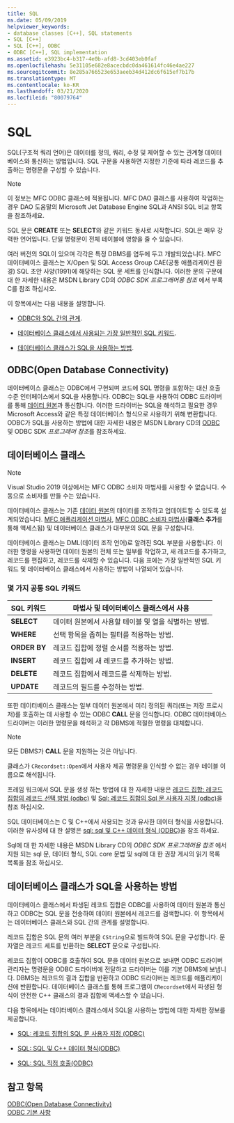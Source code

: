 ```yaml
---
title: SQL
ms.date: 05/09/2019
helpviewer_keywords:
- database classes [C++], SQL statements
- SQL [C++]
- SQL [C++], ODBC
- ODBC [C++], SQL implementation
ms.assetid: e3923bc4-b317-4e0b-afd8-3cd403eb0faf
ms.openlocfilehash: 5e31105e682e8acecbdc0da461614fc46e4ae227
ms.sourcegitcommit: 8e285a766523e653aeeb34d412dc6f615ef7b17b
ms.translationtype: MT
ms.contentlocale: ko-KR
ms.lasthandoff: 03/21/2020
ms.locfileid: "80079764"
---
```

# <a name="sql"></a>SQL

SQL(구조적 쿼리 언어)은 데이터를 정의, 쿼리, 수정 및 제어할 수 있는 관계형 데이터베이스와 통신하는 방법입니다. SQL 구문을 사용하면 지정한 기준에 따라 레코드를 추출하는 명령문을 구성할 수 있습니다.

> [!NOTE]
>  이 정보는 MFC ODBC 클래스에 적용됩니다. MFC DAO 클래스를 사용하여 작업하는 경우 DAO 도움말의 Microsoft Jet Database Engine SQL과 ANSI SQL 비교 항목을 참조하세요.

SQL 문은 **CREATE** 또는 **SELECT**와 같은 키워드 동사로 시작합니다. SQL은 매우 강력한 언어입니다. 단일 명령문이 전체 테이블에 영향을 줄 수 있습니다.

여러 버전의 SQL이 있으며 각각은 특정 DBMS를 염두에 두고 개발되었습니다. MFC 데이터베이스 클래스는 X/Open 및 SQL Access Group CAE(공통 애플리케이션 환경) SQL 초안 사양(1991)에 해당하는 SQL 문 세트를 인식합니다. 이러한 문의 구문에 대 한 자세한 내용은 MSDN Library CD의 *ODBC SDK* *프로그래머용 참조* 에서 부록 C를 참조 하십시오.

이 항목에서는 다음 내용을 설명합니다.

- [ODBC와 SQL 간의 관계](#_core_open_database_connectivity_.28.odbc.29).

- [데이터베이스 클래스에서 사용되는 가장 일반적인 SQL 키워드](#_core_the_database_classes).

- [데이터베이스 클래스가 SQL을 사용하는 방법](#_core_how_the_database_classes_use_sql).

##  <a name="open-database-connectivity-odbc"></a><a name="_core_open_database_connectivity_.28.odbc.29"></a> ODBC(Open Database Connectivity)

데이터베이스 클래스는 ODBC에서 구현되며 코드에 SQL 명령을 포함하는 대신 호출 수준 인터페이스에서 SQL을 사용합니다. ODBC는 SQL을 사용하여 ODBC 드라이버를 통해 [데이터 원본](../../data/odbc/data-source-odbc.md)과 통신합니다. 이러한 드라이버는 SQL을 해석하고 필요한 경우 Microsoft Access와 같은 특정 데이터베이스 형식으로 사용하기 위해 변환합니다. ODBC가 SQL을 사용하는 방법에 대한 자세한 내용은 MSDN Library CD의 [ODBC](../../data/odbc/odbc-basics.md) 및 ODBC SDK *프로그래머 참조*를 참조하세요.

##  <a name="database-classes"></a><a name="_core_the_database_classes"></a> 데이터베이스 클래스

> [!NOTE]
> Visual Studio 2019 이상에서는 MFC ODBC 소비자 마법사를 사용할 수 없습니다. 수동으로 소비자를 만들 수는 있습니다.

데이터베이스 클래스는 기존 [데이터 원본](../../data/odbc/data-source-odbc.md)의 데이터를 조작하고 업데이트할 수 있도록 설계되었습니다. [MFC 애플리케이션 마법사](../../mfc/reference/database-support-mfc-application-wizard.md), [MFC ODBC 소비자 마법사](../../mfc/reference/adding-an-mfc-odbc-consumer.md)(**클래스 추가**를 통해 액세스됨) 및 데이터베이스 클래스가 대부분의 SQL 문을 구성합니다.

데이터베이스 클래스는 DML(데이터 조작 언어)로 알려진 SQL 부분을 사용합니다. 이러한 명령을 사용하면 데이터 원본의 전체 또는 일부를 작업하고, 새 레코드를 추가하고, 레코드를 편집하고, 레코드를 삭제할 수 있습니다. 다음 표에는 가장 일반적인 SQL 키워드 및 데이터베이스 클래스에서 사용하는 방법이 나열되어 있습니다.

### <a name="some-common-sql-keywords"></a>몇 가지 공통 SQL 키워드

|SQL 키워드|마법사 및 데이터베이스 클래스에서 사용|
|-----------------|---------------------------------------------|
|**SELECT**|데이터 원본에서 사용할 테이블 및 열을 식별하는 방법.|
|**WHERE**|선택 항목을 좁히는 필터를 적용하는 방법.|
|**ORDER BY**|레코드 집합에 정렬 순서를 적용하는 방법.|
|**INSERT**|레코드 집합에 새 레코드를 추가하는 방법.|
|**DELETE**|레코드 집합에서 레코드를 삭제하는 방법.|
|**UPDATE**|레코드의 필드를 수정하는 방법.|

또한 데이터베이스 클래스는 일부 데이터 원본에서 미리 정의된 쿼리(또는 저장 프로시저)를 호출하는 데 사용할 수 있는 ODBC **CALL** 문을 인식합니다. ODBC 데이터베이스 드라이버는 이러한 명령문을 해석하고 각 DBMS에 적절한 명령을 대체합니다.

> [!NOTE]
>  모든 DBMS가 **CALL** 문을 지원하는 것은 아닙니다.

클래스가 `CRecordset::Open`에서 사용자 제공 명령문을 인식할 수 없는 경우 테이블 이름으로 해석됩니다.

프레임 워크에서 SQL 문을 생성 하는 방법에 대 한 자세한 내용은 [레코드 집합: 레코드 집합의 레코드 선택 방법 (odbc)](../../data/odbc/recordset-how-recordsets-select-records-odbc.md) 및 [Sql: 레코드 집합의 Sql 문 사용자 지정 (odbc)](../../data/odbc/sql-customizing-your-recordsets-sql-statement-odbc.md)을 참조 하십시오.

SQL 데이터베이스는 C 및 C++에서 사용되는 것과 유사한 데이터 형식을 사용합니다. 이러한 유사성에 대 한 설명은 [sql: sql 및 C++ 데이터 형식 (ODBC)](../../data/odbc/sql-sql-and-cpp-data-types-odbc.md)을 참조 하세요.

Sql에 대 한 자세한 내용은 MSDN Library CD의 *ODBC SDK* *프로그래머용 참조* 에서 지원 되는 sql 문, 데이터 형식, SQL core 문법 및 sql에 대 한 권장 게시의 읽기 목록 목록을 참조 하십시오.

##  <a name="how-the-database-classes-use-sql"></a><a name="_core_how_the_database_classes_use_sql"></a> 데이터베이스 클래스가 SQL을 사용하는 방법

데이터베이스 클래스에서 파생된 레코드 집합은 ODBC를 사용하여 데이터 원본과 통신하고 ODBC는 SQL 문을 전송하여 데이터 원본에서 레코드를 검색합니다. 이 항목에서는 데이터베이스 클래스와 SQL 간의 관계를 설명합니다.

레코드 집합은 SQL 문의 여러 부분을 `CString`으로 빌드하여 SQL 문을 구성합니다. 문자열은 레코드 세트를 반환하는 **SELECT** 문으로 구성됩니다.

레코드 집합이 ODBC를 호출하여 SQL 문을 데이터 원본으로 보내면 ODBC 드라이버 관리자는 명령문을 ODBC 드라이버에 전달하고 드라이버는 이를 기본 DBMS에 보냅니다. DBMS는 레코드의 결과 집합을 반환하고 ODBC 드라이버는 레코드를 애플리케이션에 반환합니다. 데이터베이스 클래스를 통해 프로그램이 `CRecordset`에서 파생된 형식이 안전한 C++ 클래스의 결과 집합에 액세스할 수 있습니다.

다음 항목에서는 데이터베이스 클래스에서 SQL을 사용하는 방법에 대한 자세한 정보를 제공합니다.

- [SQL: 레코드 집합의 SQL 문 사용자 지정 (ODBC)](../../data/odbc/sql-customizing-your-recordsets-sql-statement-odbc.md)

- [SQL: SQL 및 C++ 데이터 형식(ODBC)](../../data/odbc/sql-sql-and-cpp-data-types-odbc.md)

- [SQL: SQL 직접 호출(ODBC)](../../data/odbc/sql-making-direct-sql-calls-odbc.md)

## <a name="see-also"></a>참고 항목

[ODBC(Open Database Connectivity)](../../data/odbc/open-database-connectivity-odbc.md)<br/>
[ODBC 기본 사항](../../data/odbc/odbc-basics.md)